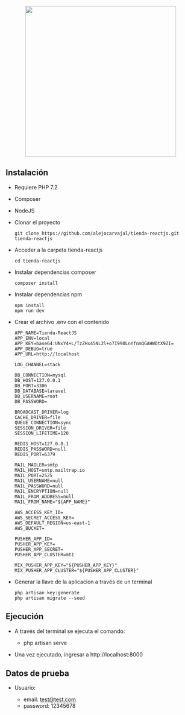 <p align="center"><a href="https://laravel.com" target="_blank"><img src="https://raw.githubusercontent.com/laravel/art/master/logo-lockup/5%20SVG/2%20CMYK/1%20Full%20Color/laravel-logolockup-cmyk-red.svg" width="400"></a></p>


## Instalación

- Requiere PHP 7.2
- Composer
- NodeJS

- Clonar el proyecto
    ~~~
    git clone https://github.com/alejocarvajal/tienda-reactjs.git tienda-reactjs
    ~~~
- Acceder a la carpeta tienda-reactjs
    ~~~
    cd tienda-reactjs
    ~~~
- Instalar dependencias composer
    ~~~
    composer install
    ~~~
- Instalar dependencias npm
    ~~~
    npm install
    npm run dev
    ~~~
- Crear el archivo .env con el contenido
    ~~~
    APP_NAME=Tienda-ReactJS
    APP_ENV=local
    APP_KEY=base64:UNxY4+L/TzZHx45NL2l+o7I990LnYfnmQGAHWDtX9ZI=
    APP_DEBUG=true
    APP_URL=http://localhost

    LOG_CHANNEL=stack

    DB_CONNECTION=mysql
    DB_HOST=127.0.0.1
    DB_PORT=3306
    DB_DATABASE=laravel
    DB_USERNAME=root
    DB_PASSWORD=

    BROADCAST_DRIVER=log
    CACHE_DRIVER=file
    QUEUE_CONNECTION=sync
    SESSION_DRIVER=file
    SESSION_LIFETIME=120

    REDIS_HOST=127.0.0.1
    REDIS_PASSWORD=null
    REDIS_PORT=6379

    MAIL_MAILER=smtp
    MAIL_HOST=smtp.mailtrap.io
    MAIL_PORT=2525
    MAIL_USERNAME=null
    MAIL_PASSWORD=null
    MAIL_ENCRYPTION=null
    MAIL_FROM_ADDRESS=null
    MAIL_FROM_NAME="${APP_NAME}"

    AWS_ACCESS_KEY_ID=
    AWS_SECRET_ACCESS_KEY=
    AWS_DEFAULT_REGION=us-east-1
    AWS_BUCKET=

    PUSHER_APP_ID=
    PUSHER_APP_KEY=
    PUSHER_APP_SECRET=
    PUSHER_APP_CLUSTER=mt1

    MIX_PUSHER_APP_KEY="${PUSHER_APP_KEY}"
    MIX_PUSHER_APP_CLUSTER="${PUSHER_APP_CLUSTER}"
    ~~~
- Generar la llave de la aplicacion a través de un terminal

    ~~~
    php artisan key:generate
    php artisan migrate --seed
    ~~~
## Ejecución
- A través del terminal se ejecuta el comando:

    - php artisan serve

 - Una vez ejecutado, ingresar a http://localhost:8000

## Datos de prueba

- Usuario:

    - email: test@test.com
    - password: 12345678

